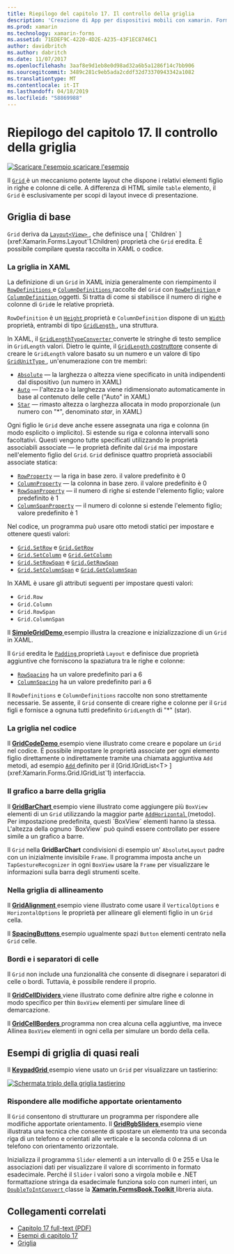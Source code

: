 ```yaml
---
title: Riepilogo del capitolo 17. Il controllo della griglia
description: 'Creazione di App per dispositivi mobili con xamarin. Forms: Riepilogo del capitolo 17. Il controllo della griglia'
ms.prod: xamarin
ms.technology: xamarin-forms
ms.assetid: 71EDEF9C-4220-4D2E-A235-43F1EC8746C1
author: davidbritch
ms.author: dabritch
ms.date: 11/07/2017
ms.openlocfilehash: 3aaf8e9d1eb8e0d98ad32a6b5a1286f14c7bb906
ms.sourcegitcommit: 3489c281c9eb5ada2cddf32d73370943342a1082
ms.translationtype: MT
ms.contentlocale: it-IT
ms.lasthandoff: 04/18/2019
ms.locfileid: "58869988"
---
```

# <a name="summary-of-chapter-17-mastering-the-grid"></a>Riepilogo del capitolo 17. Il controllo della griglia

[![Scaricare l'esempio](~/media/shared/download.png) scaricare l'esempio](https://github.com/xamarin/xamarin-forms-book-samples/tree/master/Chapter17)

Il [ `Grid` ](xref:Xamarin.Forms.Grid) è un meccanismo potente layout che dispone i relativi elementi figlio in righe e colonne di celle. A differenza di HTML simile `table` elemento, il `Grid` è esclusivamente per scopi di layout invece di presentazione.

## <a name="the-basic-grid"></a>Griglia di base

`Grid` deriva da [ `Layout<View>` ](xref:Xamarin.Forms.Layout`1), che definisce una [ `Children` ](xref:Xamarin.Forms.Layout`1.Children) proprietà che `Grid` eredita. È possibile compilare questa raccolta in XAML o codice.

### <a name="the-grid-in-xaml"></a>La griglia in XAML

La definizione di un `Grid` in XAML inizia generalmente con riempimento il [ `RowDefinitions` ](xref:Xamarin.Forms.Grid.RowDefinitions) e [ `ColumnDefinitions` ](xref:Xamarin.Forms.Grid.ColumnDefinitions) raccolte del `Grid` con [ `RowDefinition` ](xref:Xamarin.Forms.RowDefinition) e [ `ColumnDefinition` ](xref:Xamarin.Forms.ColumnDefinition) oggetti. Si tratta di come si stabilisce il numero di righe e colonne di `Grid`e le relative proprietà.

`RowDefinition` è un [ `Height` ](xref:Xamarin.Forms.RowDefinition.Height) proprietà e `ColumnDefinition` dispone di un [ `Width` ](xref:Xamarin.Forms.ColumnDefinition.Width) proprietà, entrambi di tipo [ `GridLength` ](xref:Xamarin.Forms.GridLength), una struttura.

In XAML, il [ `GridLengthTypeConverter` ](xref:Xamarin.Forms.GridLengthTypeConverter) converte le stringhe di testo semplice in `GridLength` valori. Dietro le quinte, il [ `GridLength` costruttore](xref:Xamarin.Forms.GridLength.%23ctor(System.Double,Xamarin.Forms.GridUnitType)) consente di creare le `GridLength` valore basato su un numero e un valore di tipo [ `GridUnitType` ](xref:Xamarin.Forms.GridUnitType), un'enumerazione con tre membri:

- [`Absolute`](xref:Xamarin.Forms.GridUnitType.Absolute) &mdash; la larghezza o altezza viene specificato in unità indipendenti dal dispositivo (un numero in XAML)
- [`Auto`](xref:Xamarin.Forms.GridUnitType.Auto) &mdash; l'altezza o la larghezza viene ridimensionato automaticamente in base al contenuto delle celle ("Auto" in XAML)
- [`Star`](xref:Xamarin.Forms.GridUnitType.Star) &mdash; rimasto altezza o larghezza allocata in modo proporzionale (un numero con "\*", denominato *star*, in XAML)

Ogni figlio le `Grid` deve anche essere assegnata una riga e colonna (in modo esplicito o implicito). Si estende su riga e colonna intervalli sono facoltativi. Questi vengono tutte specificati utilizzando le proprietà associabili associate &mdash; le proprietà definite dal `Grid` ma impostare nell'elemento figlio del `Grid`. `Grid` definisce quattro proprietà associabili associate statica:

- [`RowProperty`](xref:Xamarin.Forms.Grid.RowProperty) &mdash; la riga in base zero. il valore predefinito è 0
- [`ColumnProperty`](xref:Xamarin.Forms.Grid.ColumnProperty) &mdash; la colonna in base zero. il valore predefinito è 0
- [`RowSpanProperty`](xref:Xamarin.Forms.Grid.RowSpanProperty) &mdash; il numero di righe si estende l'elemento figlio; valore predefinito è 1
- [`ColumnSpanProperty`](xref:Xamarin.Forms.Grid.ColumnSpanProperty) &mdash; il numero di colonne si estende l'elemento figlio; valore predefinito è 1

Nel codice, un programma può usare otto metodi statici per impostare e ottenere questi valori:

- [`Grid.SetRow`](xref:Xamarin.Forms.Grid.SetRow(Xamarin.Forms.BindableObject,System.Int32)) e [`Grid.GetRow`](xref:Xamarin.Forms.Grid.GetRow(Xamarin.Forms.BindableObject))
- [`Grid.SetColumn`](xref:Xamarin.Forms.Grid.SetColumn(Xamarin.Forms.BindableObject,System.Int32)) e [`Grid.GetColumn`](xref:Xamarin.Forms.Grid.GetColumn(Xamarin.Forms.BindableObject))
- [`Grid.SetRowSpan`](xref:Xamarin.Forms.Grid.SetRowSpan(Xamarin.Forms.BindableObject,System.Int32)) e [`Grid.GetRowSpan`](xref:Xamarin.Forms.Grid.GetRowSpan(Xamarin.Forms.BindableObject))
- [`Grid.SetColumnSpan`](xref:Xamarin.Forms.Grid.SetColumnSpan(Xamarin.Forms.BindableObject,System.Int32)) e [`Grid.GetColumnSpan`](xref:Xamarin.Forms.Grid.GetColumnSpan(Xamarin.Forms.BindableObject))

In XAML è usare gli attributi seguenti per impostare questi valori:

- `Grid.Row`
- `Grid.Column`
- `Grid.RowSpan`
- `Grid.ColumnSpan`

Il [ **SimpleGridDemo** ](https://github.com/xamarin/xamarin-forms-book-samples/tree/master/Chapter17/SimpleGridDemo) esempio illustra la creazione e inizializzazione di un `Grid` in XAML.

Il `Grid` eredita le [ `Padding` ](xref:Xamarin.Forms.Layout.Padding) proprietà `Layout` e definisce due proprietà aggiuntive che forniscono la spaziatura tra le righe e colonne:

- [`RowSpacing`](xref:Xamarin.Forms.Grid.RowSpacing) ha un valore predefinito pari a 6
- [`ColumnSpacing`](xref:Xamarin.Forms.Grid.ColumnSpacing) ha un valore predefinito pari a 6

Il `RowDefinitions` e `ColumnDefinitions` raccolte non sono strettamente necessarie. Se assente, il `Grid` consente di creare righe e colonne per il `Grid` figli e fornisce a ognuna tutti predefinito `GridLength` di "\*" (star).

### <a name="the-grid-in-code"></a>La griglia nel codice

Il [ **GridCodeDemo** ](https://github.com/xamarin/xamarin-forms-book-samples/tree/master/Chapter17/GridCodeDemo) esempio viene illustrato come creare e popolare un `Grid` nel codice. È possibile impostare le proprietà associate per ogni elemento figlio direttamente o indirettamente tramite una chiamata aggiuntiva `Add` metodi, ad esempio [ `Add` ](xref:Xamarin.Forms.Grid.IGridList`1.Add*) definito per il [Grid.IGridList<T> ](xref:Xamarin.Forms.Grid.IGridList`1) interfaccia.

### <a name="the-grid-bar-chart"></a>Il grafico a barre della griglia

Il [ **GridBarChart** ](https://github.com/xamarin/xamarin-forms-book-samples/tree/master/Chapter17/GridBarChart) esempio viene illustrato come aggiungere più `BoxView` elementi di un `Grid` utilizzando la maggior parte [ `AddHorizontal` ](xref:Xamarin.Forms.Grid.IGridList`1.AddHorizontal*) (metodo). Per impostazione predefinita, questi `BoxView` elementi hanno la stessa. L'altezza della ognuno `BoxView` può quindi essere controllato per essere simile a un grafico a barre.

Il `Grid` nella **GridBarChart** condivisioni di esempio un' `AbsoluteLayout` padre con un inizialmente invisibile `Frame`. Il programma imposta anche un `TapGestureRecognizer` in ogni `BoxView` usare la `Frame` per visualizzare le informazioni sulla barra degli strumenti scelte.

### <a name="alignment-in-the-grid"></a>Nella griglia di allineamento

Il [ **GridAlignment** ](https://github.com/xamarin/xamarin-forms-book-samples/tree/master/Chapter17/GridAlignment) esempio viene illustrato come usare il `VerticalOptions` e `HorizontalOptions` le proprietà per allineare gli elementi figlio in un `Grid` cella.

Il [ **SpacingButtons** ](https://github.com/xamarin/xamarin-forms-book-samples/tree/master/Chapter17/SpacingButtons) esempio ugualmente spazi `Button` elementi centrato nella `Grid` celle.

### <a name="cell-dividers-and-borders"></a>Bordi e i separatori di celle

Il `Grid` non include una funzionalità che consente di disegnare i separatori di celle o bordi. Tuttavia, è possibile rendere il proprio.

Il [ **GridCellDividers** ](https://github.com/xamarin/xamarin-forms-book-samples/tree/master/Chapter17/GridCellDividers) viene illustrato come definire altre righe e colonne in modo specifico per thin `BoxView` elementi per simulare linee di demarcazione.

Il [ **GridCellBorders** ](https://github.com/xamarin/xamarin-forms-book-samples/tree/master/Chapter17/GridCellBorders) programma non crea alcuna cella aggiuntive, ma invece Allinea `BoxView` elementi in ogni cella per simulare un bordo della cella.

## <a name="almost-real-life-grid-examples"></a>Esempi di griglia di quasi reali

Il [ **KeypadGrid** ](https://github.com/xamarin/xamarin-forms-book-samples/tree/master/Chapter17/KeypadGrid) esempio viene usato un `Grid` per visualizzare un tastierino:

[![Schermata triplo della griglia tastierino](images/ch17fg12-small.png "griglia tastierino")](images/ch17fg12-large.png#lightbox "tastierino numerico griglia")

### <a name="responding-to-orientation-changes"></a>Rispondere alle modifiche apportate orientamento

Il `Grid` consentono di strutturare un programma per rispondere alle modifiche apportate orientamento. Il [ **GridRgbSliders** ](https://github.com/xamarin/xamarin-forms-book-samples/tree/master/Chapter17/GridRgbSliders) esempio viene illustrata una tecnica che consente di spostare un elemento tra una seconda riga di un telefono e orientati alle verticale e la seconda colonna di un telefono con orientamento orizzontale.

Inizializza il programma `Slider` elementi a un intervallo di 0 e 255 e Usa le associazioni dati per visualizzare il valore di scorrimento in formato esadecimale. Perché il `Slider` i valori sono a virgola mobile e .NET formattazione stringa da esadecimale funziona solo con numeri interi, un [ `DoubleToIntConvert` ](https://github.com/xamarin/xamarin-forms-book-samples/blob/master/Libraries/Xamarin.FormsBook.Toolkit/Xamarin.FormsBook.Toolkit/DoubleToIntConverter.cs) classe la [ **Xamarin.FormsBook.Toolkit** ](https://github.com/xamarin/xamarin-forms-book-samples/tree/master/Libraries/Xamarin.FormsBook.Toolkit) libreria aiuta.



## <a name="related-links"></a>Collegamenti correlati

- [Capitolo 17 full-text (PDF)](https://download.xamarin.com/developer/xamarin-forms-book/XamarinFormsBook-Ch17-Apr2016.pdf)
- [Esempi di capitolo 17](https://github.com/xamarin/xamarin-forms-book-samples/tree/master/Chapter17)
- [Griglia](~/xamarin-forms/user-interface/layouts/grid.md)
